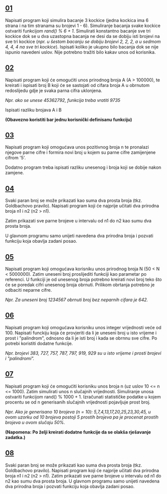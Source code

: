 ## [**01**](01.cpp)

Napisati program koji simulira bacanje 3 kockice (jedna kockica ima 6 strana i na tim stranama su brojevi 1 - 6). Simuliranje bacanja svake kockice ostvariti funkcijom *rand() % 6 + 1*. Simulirati konstantno bacanje sve tri kockice dok se u dva uzastopna bacanja ne desi da se dobiju isti brojevi na sve tri kockice (<i>npr. u šestom bacanju se dobiju brojevi 2, 2, 2, a u sedmom 4, 4, 4 na sve tri kockice</i>). Ispisati koliko je ukupno bilo bacanja dok se nije ispunio navedeni uslov. Nije potrebno tražiti bilo kakav unos od  korisnika.

## [**02**](02.cpp)

Napisati program koji će omogućiti unos prirodnog broja A (A > 100000), te kreirati i ispisati broj B koji će se sastojati od cifara broja A u obrnutom redoslijedu gdje je svaka parna cifra uklonjena.

<i>Npr. ako se unese 45362792, funkcija treba vratiti 9735</i>

Ispisati razliku brojava A i B

**(Obavezno koristiti bar jednu korisnički definisanu funkciju)**

## [**03**](03.cpp)

Napisati program koji omogućava unos pozitivnog broja n te pronalazi njegove parne cifre i formira novi broj u kojem su parne cifre zamijenjene cifrom '5'.

Dodatno program treba ispisati razliku unesenog i broja koji se dobije nakon zamjene.

## [**04**](04.cpp)
 Svaki paran broj se može prikazati kao suma dva prosta broja (tkz. Goldbachovo pravilo).
Napisati program koji će najprije učitati dva prirodna broja n1 i n2 (n2 > n1).

Zatim prikazati sve parne brojeve u intervalu od n1 do n2 kao sumu dva prosta broja.

U glavnom programu samo unijeti navedena dva prirodna broja i pozvati funkciju koja
obavlja zadani posao.

## [**05**](05.cpp)
 Napisati program koji omogućava korisniku unos prirodnog broja N (50 < N < 5000000). 
Zatim uneseni broj proslijediti funkciji kao parametar po referenci.
U funkciji je od unesenog broja potrebno kreirati novi broj teko što će se poredak cifri unesenog broja obrnuti.
Prilikom obrtanja potrebno je odbaciti neparne cifre.

<i>Npr. Za uneseni broj 1234567 obrnuti broj bez neparnih cifara je 642.</i>

## [**06**](06.cpp)
Napisati program koji omogućava korisniku unos integer vrijednosti veće od 100. Napisati 
funckiju koja će provjeriti da li je uneseni broj u isto vrijeme i prost i "palindrom", 
odnosno da li je isti broj i kada se obrnnu sve cifre. Po potrebi koristiti dodatne funkcije. 

<i>Npr. brojevi 383, 727, 757, 787, 797, 919, 929 su u isto vrijeme i prosti brojevi i "palindromi".</i>

## [**07**](07.cpp)

Napisati program koji će omogućiti korisniku unos broja n (uz uslov  10 <= n <= 1000). Zatim simulirati unos n slučajnih vrijednosti.  Simuliranje unosa ostvariti funkcijom rand() % 1000 + 1. Izračunati  statističke podatke u kojem procentu se od n generisanih slučajnih  vrijednosti pojavljuje prost broj.

<i>Npr. Ako je generisano 10 brojeva (n = 10):  5,7,4,13,17,20,25,23,30,45, u ovom uzorku od 10 brojeva postoji 5  prostih brojeva pa je procenat prostih brojeva u ovom slučaju 50%.</i>

**(Napomena: Po želji kreirati dodatne funkcije da se olakša rješavanje zadatka.)**

## [**08**](08.cpp)

Svaki paran broj se može prikazati kao suma dva prosta broja (tkz. Goldbachovo pravilo). Napisati program koji će najprije učitati dva prirodna broja n1 i n2 (n2 > n1). Zatim prikazati sve parne brojeve u intervalu od n1 do n2 kao sumu dva prosta broja. U glavnom programu samo unijeti navedena dva prirodna broja i pozvati funkciju koja obavlja zadani posao.